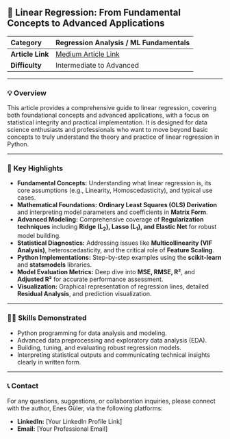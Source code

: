 ## 🚀 Linear Regression: From Fundamental Concepts to Advanced Applications

| Category | Regression Analysis / ML Fundamentals |
| :--- | :--- |
| **Article Link** | [Medium Article Link](https://medium.com/@ml.enesguler/linear-regression-temel-kavramlardan-i%CC%87leri-seviye-uygulamalara-7c89c95091b3) |
| **Difficulty** | Intermediate to Advanced |

---

### 💡 Overview

This article provides a comprehensive guide to linear regression, covering both foundational concepts and advanced applications, with a focus on statistical integrity and practical implementation. It is designed for data science enthusiasts and professionals who want to move beyond basic concepts to truly understand the theory and practice of linear regression in Python.

---

### 🔑 Key Highlights

* **Fundamental Concepts:** Understanding what linear regression is, its core assumptions (e.g., Linearity, Homoscedasticity), and typical use cases.
* **Mathematical Foundations:** **Ordinary Least Squares (OLS) Derivation** and interpreting model parameters and coefficients in **Matrix Form**.
* **Advanced Modeling:** Comprehensive coverage of **Regularization techniques** including **Ridge ($\text{L}_2$), Lasso ($\text{L}_1$), and Elastic Net** for robust model building.
* **Statistical Diagnostics:** Addressing issues like **Multicollinearity (VIF Analysis)**, heteroscedasticity, and the critical role of **Feature Scaling**.
* **Python Implementations:** Step-by-step examples using the **scikit-learn** and **statsmodels** libraries.
* **Model Evaluation Metrics:** Deep dive into **MSE, RMSE, R²**, and **Adjusted R²** for accurate performance assessment.
* **Visualization:** Graphical representation of regression lines, detailed **Residual Analysis**, and prediction visualization.

---

### 🧑‍💻 Skills Demonstrated

* Python programming for data analysis and modeling.
* Advanced data preprocessing and exploratory data analysis (EDA).
* Building, tuning, and evaluating robust regression models.
* Interpreting statistical outputs and communicating technical insights clearly in written form.

---

### 📞 Contact

For any questions, suggestions, or collaboration inquiries, please connect with the author, Enes Güler, via the following platforms:

* **LinkedIn:** [Your LinkedIn Profile Link]
* **Email:** [Your Professional Email]
